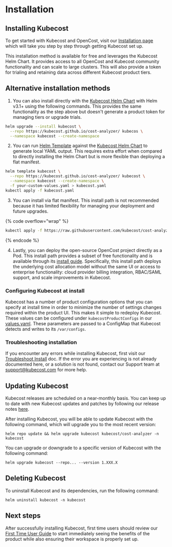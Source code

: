 # Installation

## Installing Kubecost

To get started with Kubecost and OpenCost, visit our [Installation page](https://www.kubecost.com/install#show-instructions) which will take you step by step through getting Kubecost set up.

This installation method is available for free and leverages the Kubecost Helm Chart. It provides access to all OpenCost and Kubecost community functionality and can scale to large clusters. This will also provide a token for trialing and retaining data across different Kubecost product tiers.

## Alternative installation methods

1. You can also install directly with the [Kubecost Helm Chart](https://github.com/kubecost/cost-analyzer-helm-chart/) with Helm v3.1+ using the following commands. This provides the same functionality as the step above but doesn't generate a product token for managing tiers or upgrade trials.

```bash
helm upgrade --install kubecost \
  --repo https://kubecost.github.io/cost-analyzer/ kubecos \
  --namespace kubecost --create-namespace
```

2. You can run [Helm Template](https://helm.sh/docs/helm/helm\_template/) against the [Kubecost Helm Chart](https://github.com/kubecost/cost-analyzer-helm-chart/) to generate local YAML output. This requires extra effort when compared to directly installing the Helm Chart but is more flexible than deploying a flat manifest.

```bash
helm template kubecost \
  --repo https://kubecost.github.io/cost-analyzer/ kubecost \
  --namespace kubecost --create-namespace \
  -f your-custom-values.yaml > kubecost.yaml
kubectl apply -f kubecost.yaml
```

3. You can install via flat manifest. This install path is not recommended because it has limited flexibility for managing your deployment and future upgrades.

{% code overflow="wrap" %}
```bash
kubectl apply -f https://raw.githubusercontent.com/kubecost/cost-analyzer-helm-chart/v2.6/kubecost.yaml
```
{% endcode %}

4. Lastly, you can deploy the open-source OpenCost project directly as a Pod. This install path provides a subset of free functionality and is available through its [install guide](https://www.opencost.io/docs/installation/install). Specifically, this install path deploys the underlying cost allocation model without the same UI or access to enterprise functionality: cloud provider billing integration, RBAC/SAML support, and scale improvements in Kubecost.

### Configuring Kubecost at install

Kubecost has a number of product configuration options that you can specify at install time in order to minimize the number of settings changes required within the product UI. This makes it simple to redeploy Kubecost. These values can be configured under `kubecostProductConfigs` in our [values.yaml](https://github.com/kubecost/cost-analyzer-helm-chart/blob/bb8bcb570e6c52db2ed603f69691ac8a47ff4a26/cost-analyzer/values.yaml#L335). These parameters are passed to a ConfigMap that Kubecost detects and writes to its `/var/configs`.

### Troubleshooting installation

If you encounter any errors while installing Kubecost, first visit our [Troubleshoot Install](/troubleshooting/troubleshoot-install.md) doc. If the error you are experiencing is not already documented here, or a solution is not found, contact our Support team at support@kubecost.com for more help.

## Updating Kubecost

Kubecost releases are scheduled on a near-monthly basis. You can keep up to date with new Kubecost updates and patches by following our release notes [here](https://github.com/kubecost/cost-analyzer-helm-chart/releases).

After installing Kubecost, you will be able to update Kubecost with the following command, which will upgrade you to the most recent version:

```
helm repo update && helm upgrade kubecost kubecost/cost-analyzer -n kubecost
```

You can upgrade or downgrade to a specific version of Kubecost with the following command:

```
helm upgrade kubecost --repo... --version 1.XXX.X
```

## Deleting Kubecost

To uninstall Kubecost and its dependencies, run the following command:

```
helm uninstall kubecost -n kubecost
```

## Next steps

After successfully installing Kubecost, first time users should review our [First Time User Guide](/install-and-configure/install/first-time-user-guide.md) to start immediately seeing the benefits of the product while also ensuring their workspace is properly set up.
